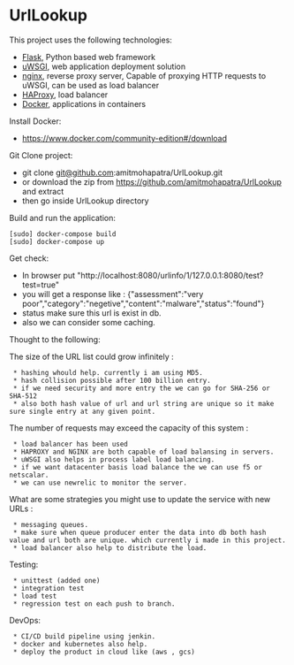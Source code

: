 # UrlLookup

This project uses the following technologies:

  * [Flask](http://flask.pocoo.org/), Python based web framework
  * [uWSGI](http://uwsgi-docs.readthedocs.org/), web application deployment solution
  * [nginx](http://nginx.org/), reverse proxy server, Capable of proxying HTTP requests to uWSGI, can be used as load balancer
  * [HAProxy](http://www.haproxy.org/), load balancer
  * [Docker](https://www.docker.com/), applications in containers

Install Docker:
  * https://www.docker.com/community-edition#/download

Git Clone project:
  * git clone git@github.com:amitmohapatra/UrlLookup.git
  * or download the zip from https://github.com/amitmohapatra/UrlLookup and extract
  * then go inside UrlLookup directory

Build and run the application:

    [sudo] docker-compose build
    [sudo] docker-compose up

Get check:
  * In browser put "http://localhost:8080/urlinfo/1/127.0.0.1:8080/test?test=true"
  * you will get a response like : {"assessment":"very poor","category":"negetive","content":"malware","status":"found"}
  * status make sure this url is exist in db.
  * also we can consider some caching.

Thought to the following:

  The size of the URL list could grow infinitely :

     * hashing whould help. currently i am using MD5. 
     * hash collision possible after 100 billion entry.
     * if we need security and more entry the we can go for SHA-256 or SHA-512
     * also both hash value of url and url string are unique so it make sure single entry at any given point.

  The number of requests may exceed the capacity of this system :

     * load balancer has been used
     * HAPROXY and NGINX are both capable of load balansing in servers.
     * uWSGI also helps in process label load balancing.
     * if we want datacenter basis load balance the we can use f5 or netscalar.
     * we can use newrelic to monitor the server.

  What are some strategies you might use to update the service with new URLs :

     * messaging queues.
     * make sure when queue producer enter the data into db both hash value and url both are unique. which currently i made in this project.
     * load balancer also help to distribute the load.

  Testing:

     * unittest (added one)
     * integration test
     * load test
     * regression test on each push to branch.

  DevOps:

     * CI/CD build pipeline using jenkin.
     * docker and kubernetes also help.
     * deploy the product in cloud like (aws , gcs)

